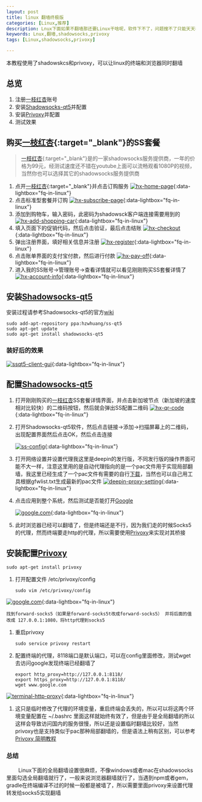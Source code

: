 ```yaml
---
layout: post
title: linux 翻墙终极版
categories: [Linux,推荐]
description: Lnux下面如果不翻墙那还要Linux干啥呢，软件下不了，问题搜不了只能天天看百度新闻，那还不如退回windows玩儿游戏呢
keywords: Lnux,翻墙,shadowsocks,privoxy
tags: [Linux,shadowsocks,privoxy]

---
```

本教程使用了shadowskcs和privoxy，可以让linux的终端和浏览器同时翻墙

## 总览
1. 注册[一枝红杏][href1]账号
2. 安装[Shadowsocks-qt5][href2]并配置
3. 安装[Privoxy][href3]并配置
4. 测试效果

## 购买[一枝红杏][href1]{:target="_blank"}的SS套餐
>   [一枝红杏][href1]{:target="_blank"}是的一家shadowsocks服务提供商，一年的价格为99元，经测试速度还不错在youtube上面可以流畅观看1080P的视频，当然你也可以选择其它的shadowsocks服务提供商

1. 点开[一枝红杏][href1]{:target="_blank"}并点击订购服务
   [![hx-home-page][img1]][img1]{:data-lightbox="fq-in-linux"}
2. 点击标准型套餐并订购
    [![hx-subscribe-page][img2]][img2]{:data-lightbox="fq-in-linux"}
3. 添加到购物车，输入密码，此密码为shadowsck客户端连接需要用到的
    [![hx-add-shopping-car][img3]][img3]{:data-lightbox="fq-in-linux"}
4. 填入页面下的促销代码，然后点击验证，最后点击结账
    [![hx-checkout][img4]][img4]{:data-lightbox="fq-in-linux"}
5. 弹出注册界面，填好相关信息并注册
    [![hx-register][img5]][img5]{:data-lightbox="fq-in-linux"}
6. 点击账单界面的支付宝付款，然后进行付款
    [![hx-pay-off][img6]][img6]{:data-lightbox="fq-in-linux"}
7. 进入我的SS账号->管理账号->查看详情就可以看见刚刚购买SS套餐详情了
    [![hx-account-info][img7]][img7]{:data-lightbox="fq-in-linux"}

## 安装[Shadowsocks-qt5][href2]
安装过程请参考Shadowsocks-qt5的官方[wiki][href4]

```
sudo add-apt-repository ppa:hzwhuang/ss-qt5
sudo apt-get update
sudo apt-get install shadowsocks-qt5
```


### 装好后的效果
[![ssqt5-client-gui][img8]][img8]{:data-lightbox="fq-in-linux"}

## 配置[Shadowsocks-qt5][href2]
1. 打开刚刚购买的[一枝红杏][href1]SS套餐详情界面，并点击新加坡节点（新加坡的速度相对比较快）的二维码按钮，然后就会弹出SS配置二维码
[![hx-qr-code][img9]][img9]{:data-lightbox="fq-in-linux"}

1. 打开Shadowsocks-qt5软件，然后点击链接->添加->扫描屏幕上的二维码，出现配置界面然后点击OK，然后点击连接

    [![ss-config][img10]][img10]{:data-lightbox="fq-in-linux"}

1. 打开网络设置并设置代理我这里是deepin的发行版，不同发行版的操作界面可能不大一样，注意这里用的是自动代理指向的是一个pac文件用于实现局部翻墙，我这里已经生成了一个pac文件有需要的自行[下载][file1]，当然也可以自己用工具根据gfwlist.txt生成最新的pac文件
    [![deepin-proxy-setting][img11]][img11]{:data-lightbox="fq-in-linux"}

1. 点击应用到整个系统，然后测试是否能打开[Google][href5]

    [![google.com][img12]][img12]{:data-lightbox="fq-in-linux"}

1. 此时浏览器已经可以翻墙了，但是终端还是不行，因为我们走的时候Socks5的代理，然而终端要走http的代理，所以需要使用[Privoxy][href3]来实现对其桥接

## 安装配置[Privoxy][href3]
```
sudo apt-get install privoxy
```
1. 打开配置文件 /etc/privoxy/config

    ```
    sudo vim /etc/privoxy/config
    ```
  [![google.com][img13]][img13]{:data-lightbox="fq-in-linux"}

    找到forward-socks5（如果是forward-socks5t改成forward-socks5） 并将后面的值改成 127.0.0.1:1080，将http代理到socks5

1. 重启privoxy
    ```
    sudo service privoxy restart
    ```

1. 配置终端的代理，8118端口是默认端口，可以在config里面修改，测试wget去访问google发现终端已经翻墙了
    ```
    export http_proxy=http://127.0.0.1:8118/
    export https_proxy=http://127.0.0.1:8118/
    wget www.google.com
    ```
  [![terminal-http-proxy][img14]][img14]{:data-lightbox="fq-in-linux"}

1. 这只是临时修改了代理的环境变量，重启终端会丢失的，所以可以将这两个环境变量配置在 ~/.bashrc 里面这样就始终有效了，但是由于是全局翻墙的所以这样会导致访问国内的服务很慢，所以还是设置临时翻墙比较好，当然 privoxy也是支持类似于pac那种局部翻墙的，但是语法上稍有区别，可以参考[Privoxy 简明教程][href6]

### 总结
  　　 Linux下面的全局翻墙设置很麻烦，不像windows或者mac在shadowsocks里面勾选全局翻墙就行了，一般来说浏览器翻墙就行了，当遇到npm或者gem，gradle在终端编译不过的时候一般都是被墙了，所以需要里面privoxy来设置代理转发给socks5实现翻墙
    

[href1]: http://my.yizhihongxing.com/aff.php?aff=1943
[href2]: https://github.com/shadowsocks/shadowsocks-qt5
[href3]: http://www.privoxy.org/
[href4]: https://github.com/shadowsocks/shadowsocks-qt5/wiki/%E5%AE%89%E8%A3%85%E6%8C%87%E5%8D%97
[href5]: https://google.com
[href6]: https://www.zfanw.com/blog/privoxy-tutorial.html

[img1]: /images/post/tutorial/hx-home-page.png
[img2]: /images/post/tutorial/hx-subscribe-page.png
[img3]: /images/post/tutorial/hx-add-shopping-car.png
[img4]: /images/post/tutorial/hx-checkout.png
[img5]: /images/post/tutorial/hx-register.png
[img6]: /images/post/tutorial/hx-pay-off.png
[img7]: /images/post/tutorial/hx-account-info.png
[img8]: /images/post/tutorial/ssqt5-client-gui.png
[img9]: /images/post/tutorial/hx-qr-code.png
[img10]: /images/post/tutorial/ss-config.png
[img11]: /images/post/tutorial/deepin-proxy-setting.png
[img12]: /images/post/tutorial/google.com.png
[img13]: /images/post/tutorial/vim-privoxy-config.png
[img14]: /images/post/tutorial/terminal-http-proxy.png


[file1]: /files/autoproxy.pac
